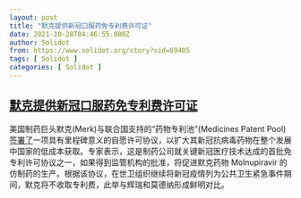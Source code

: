 ```yaml
---
layout: post
title: "默克提供新冠口服药免专利费许可证"
date: 2021-10-28T04:46:55.000Z
author: Solidot
from: https://www.solidot.org/story?sid=69405
tags: [ Solidot ]
categories: [ Solidot ]
---
```

<!--1635396415000-->
[默克提供新冠口服药免专利费许可证](https://www.solidot.org/story?sid=69405)
------

<div>
美国制药巨头默克(Merk)与联合国支持的“药物专利池”(Medicines Patent Pool)<a href="http://www.ftchinese.com/interactive/51818?exclusive">签署了</a>一项具有里程碑意义的自愿许可协议，以扩大其新冠抗病毒药物在整个发展中国家的低成本获取。专家表示，这是制药公司就关键新冠医疗技术达成的首批免专利许可协议之一，如果得到监管机构的批准，将促进默克药物 Molnupiravir 的仿制药的生产。根据该协议，在世卫组织继续将新冠疫情列为公共卫生紧急事件期间，默克将不收取专利费，此举与辉瑞和莫德纳形成鲜明对比。
</div>
